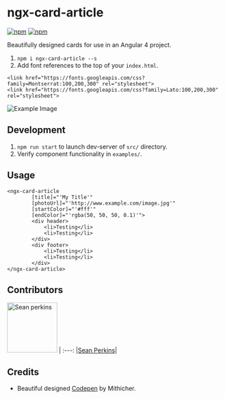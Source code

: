 # ngx-card-article

[![npm](https://img.shields.io/npm/v/ngx-card-article.svg?maxAge=2592000?style=plastic)](https://www.npmjs.com/package/ngx-card-article)
[![npm](https://img.shields.io/npm/dt/ngx-card-article.svg?maxAge=2592000?style=plastic)](https://www.npmjs.com/package/ngx-card-article)


Beautifully designed cards for use in an Angular 4 project.

1. `npm i ngx-card-article --s`
2. Add font references to the top of your `index.html`.
```
<link href="https://fonts.googleapis.com/css?family=Montserrat:100,200,300" rel="stylesheet">
<link href="https://fonts.googleapis.com/css?family=Lato:100,200,300" rel="stylesheet">
```

![Example Image](http://i.imgur.com/MGG1dMF.jpg)


## Development

1. `npm run start` to launch dev-server of `src/` directory.
2. Verify component functionality in `examples/`.

## Usage

```
<ngx-card-article
        [title]="'My Title'"
        [photoUrl]="'http://www.example.com/image.jpg'"
        [startColor]="'#fff'"
        [endColor]="'rgba(50, 50, 50, 0.1)'">
        <div header>
            <li>Testing</li>
            <li>Testing</li>
        </div>
        <div footer>
            <li>Testing</li>
            <li>Testing</li>
        </div>
</ngx-card-article>
```

## Contributors

[<img alt="Sean perkins" src="https://avatars1.githubusercontent.com/u/13732623?v=3&s=117" width="117">](https://github.com/sean-perkins) |
:---:
|[Sean Perkins](https://github.com/sean-perkins)|

## Credits
- Beautiful designed [Codepen](https://codepen.io/mithicher/pen/ojdXBa/) by Mithicher.

